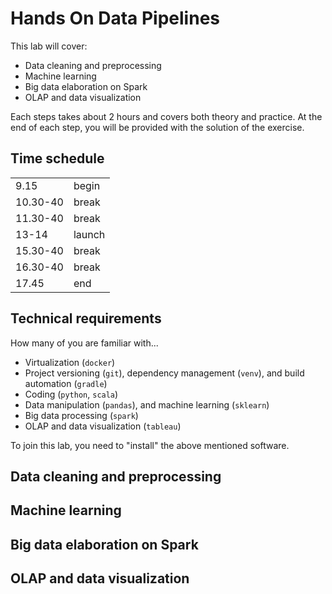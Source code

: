 # Hands On Data Pipelines

This lab will cover:

- Data cleaning and preprocessing
- Machine learning
- Big data elaboration on Spark
- OLAP and data visualization

Each steps takes about 2 hours and covers both theory and practice.
At the end of each step, you will be provided with the solution of the exercise.

## Time schedule
|           |           |
|-          |-          |
| 9.15      | begin     |
| 10.30-40  | break     |
| 11.30-40  | break     |
| 13-14     | launch    |
| 15.30-40  | break     |
| 16.30-40  | break     |
| 17.45     | end       |


## Technical requirements

How many of you are familiar with...

- Virtualization (`docker`)
- Project versioning (`git`), dependency management (`venv`), and build automation (`gradle`)
- Coding (`python`, `scala`)
- Data manipulation (`pandas`), and machine learning (`sklearn`)
- Big data processing (`spark`) 
- OLAP and data visualization (`tableau`)

To join this lab, you need to "install" the above mentioned software.

## Data cleaning and preprocessing
## Machine learning
## Big data elaboration on Spark
## OLAP and data visualization
